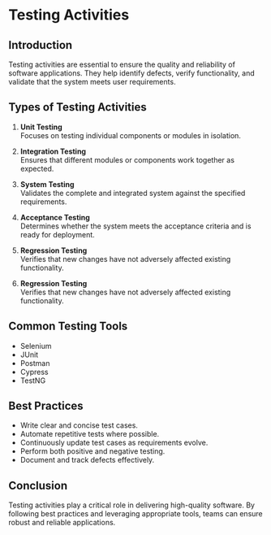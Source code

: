 # Testing Activities

## Introduction
Testing activities are essential to ensure the quality and reliability of software applications. They help identify defects, verify functionality, and validate that the system meets user requirements.

## Types of Testing Activities
1. **Unit Testing**  
    Focuses on testing individual components or modules in isolation.

2. **Integration Testing**  
    Ensures that different modules or components work together as expected.

3. **System Testing**  
    Validates the complete and integrated system against the specified requirements.

4. **Acceptance Testing**  
    Determines whether the system meets the acceptance criteria and is ready for deployment.

5. **Regression Testing**  
    Verifies that new changes have not adversely affected existing functionality.

6. **Regression Testing**  
    Verifies that new changes have not adversely affected existing functionality.

## Common Testing Tools
- Selenium
- JUnit
- Postman
- Cypress
- TestNG

## Best Practices
- Write clear and concise test cases.
- Automate repetitive tests where possible.
- Continuously update test cases as requirements evolve.
- Perform both positive and negative testing.
- Document and track defects effectively.

## Conclusion
Testing activities play a critical role in delivering high-quality software. By following best practices and leveraging appropriate tools, teams can ensure robust and reliable applications.